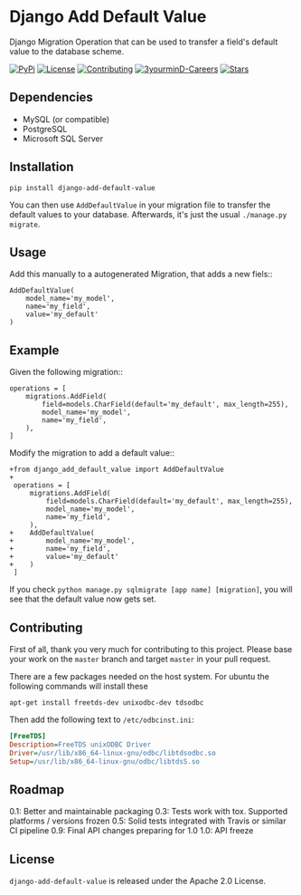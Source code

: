 Django Add Default Value
========================

Django Migration Operation that can be used to transfer a field's default value
to the database scheme.

[![PyPi](https://img.shields.io/pypi/v/django-add-default-value.svg?branch=master)](https://pypi.python.org/pypi/django-add-default-value/)
[![License](https://img.shields.io/github/license/3yourmind/django-add-default-value.svg)](./LICENSE)
[![Contributing](https://img.shields.io/badge/PR-welcome-green.svg)](https://github.com/3YOURMIND/django-add-default-value/pulls)
[![3yourminD-Careers](https://img.shields.io/badge/3YOURMIND-Hiring-brightgreen.svg)](https://www.3yourmind.com/career)
[![Stars](https://img.shields.io/github/stars/3YOURMIND/django-add-default-value.svg?style=social&label=Stars)](https://github.com/3YOURMIND/django-add-default-value/stargazers)


Dependencies
------------

* MySQL (or compatible)
* PostgreSQL
* Microsoft SQL Server

Installation
------------
``pip install django-add-default-value``

You can then use ``AddDefaultValue`` in your migration file to transfer the default
values to your database. Afterwards, it's just the usual ``./manage.py migrate``.

Usage
-----

Add this manually to a autogenerated Migration, that adds a new fiels::

    AddDefaultValue(
        model_name='my_model',
        name='my_field',
        value='my_default'
    )


Example
-------

Given the following migration::

    operations = [
        migrations.AddField(
            field=models.CharField(default='my_default', max_length=255),
            model_name='my_model',
            name='my_field',
        ),
    ]

Modify the migration to add a default value::


    +from django_add_default_value import AddDefaultValue
    +
     operations = [
         migrations.AddField(
             field=models.CharField(default='my_default', max_length=255),
             model_name='my_model',
             name='my_field',
         ),
    +    AddDefaultValue(
    +        model_name='my_model',
    +        name='my_field',
    +        value='my_default'
    +    )
     ]

If you check ``python manage.py sqlmigrate [app name] [migration]``,
you will see that the default value now gets set.

Contributing
------------

First of all, thank you very much for contributing to this project. Please base
your work on the ``master`` branch and target ``master`` in your pull request.

There are a few packages needed on the host system. For ubuntu the following
commands will install these

```text
apt-get install freetds-dev unixodbc-dev tdsodbc
```
Then add the following text to `/etc/odbcinst.ini`:
```ini
[FreeTDS]
Description=FreeTDS unixODBC Driver
Driver=/usr/lib/x86_64-linux-gnu/odbc/libtdsodbc.so
Setup=/usr/lib/x86_64-linux-gnu/odbc/libtdsS.so
```

Roadmap
-------
0.1: Better and maintainable packaging
0.3: Tests work with tox. Supported platforms / versions frozen
0.5: Solid tests integrated with Travis or similar CI pipeline
0.9: Final API changes preparing for 1.0
1.0: API freeze

License
-------

``django-add-default-value`` is released under the Apache 2.0 License.


